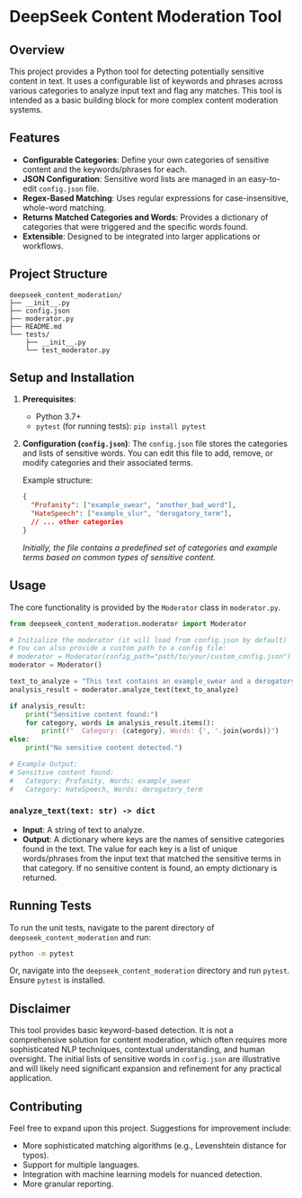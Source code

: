 # DeepSeek Content Moderation Tool

## Overview

This project provides a Python tool for detecting potentially sensitive content in text. It uses a configurable list of keywords and phrases across various categories to analyze input text and flag any matches. This tool is intended as a basic building block for more complex content moderation systems.

## Features

-   **Configurable Categories**: Define your own categories of sensitive content and the keywords/phrases for each.
-   **JSON Configuration**: Sensitive word lists are managed in an easy-to-edit `config.json` file.
-   **Regex-Based Matching**: Uses regular expressions for case-insensitive, whole-word matching.
-   **Returns Matched Categories and Words**: Provides a dictionary of categories that were triggered and the specific words found.
-   **Extensible**: Designed to be integrated into larger applications or workflows.

## Project Structure

```
deepseek_content_moderation/
├── __init__.py
├── config.json
├── moderator.py
├── README.md
└── tests/
    ├── __init__.py
    └── test_moderator.py
```

## Setup and Installation

1.  **Prerequisites**:
    *   Python 3.7+
    *   `pytest` (for running tests): `pip install pytest`

2.  **Configuration (`config.json`)**:
    The `config.json` file stores the categories and lists of sensitive words. You can edit this file to add, remove, or modify categories and their associated terms.

    Example structure:
    ```json
    {
      "Profanity": ["example_swear", "another_bad_word"],
      "HateSpeech": ["example_slur", "derogatory_term"],
      // ... other categories
    }
    ```
    *Initially, the file contains a predefined set of categories and example terms based on common types of sensitive content.*

## Usage

The core functionality is provided by the `Moderator` class in `moderator.py`.

```python
from deepseek_content_moderation.moderator import Moderator

# Initialize the moderator (it will load from config.json by default)
# You can also provide a custom path to a config file:
# moderator = Moderator(config_path="path/to/your/custom_config.json")
moderator = Moderator()

text_to_analyze = "This text contains an example_swear and a derogatory_term."
analysis_result = moderator.analyze_text(text_to_analyze)

if analysis_result:
    print("Sensitive content found:")
    for category, words in analysis_result.items():
        print(f"  Category: {category}, Words: {', '.join(words)}")
else:
    print("No sensitive content detected.")

# Example Output:
# Sensitive content found:
#   Category: Profanity, Words: example_swear
#   Category: HateSpeech, Words: derogatory_term
```

### `analyze_text(text: str) -> dict`

-   **Input**: A string of text to analyze.
-   **Output**: A dictionary where keys are the names of sensitive categories found in the text. The value for each key is a list of unique words/phrases from the input text that matched the sensitive terms in that category. If no sensitive content is found, an empty dictionary is returned.

## Running Tests

To run the unit tests, navigate to the parent directory of `deepseek_content_moderation` and run:

```bash
python -m pytest
```
Or, navigate into the `deepseek_content_moderation` directory and run `pytest`. Ensure `pytest` is installed.

## Disclaimer

This tool provides basic keyword-based detection. It is not a comprehensive solution for content moderation, which often requires more sophisticated NLP techniques, contextual understanding, and human oversight. The initial lists of sensitive words in `config.json` are illustrative and will likely need significant expansion and refinement for any practical application.

## Contributing

Feel free to expand upon this project. Suggestions for improvement include:
- More sophisticated matching algorithms (e.g., Levenshtein distance for typos).
- Support for multiple languages.
- Integration with machine learning models for nuanced detection.
- More granular reporting.
```
